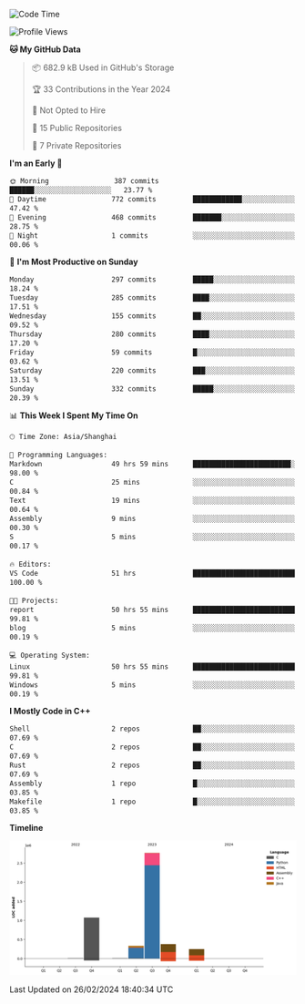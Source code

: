 <!--
**Salvely/Salvely** is a ✨ _special_ ✨ repository because its `README.md` (this file) appears on your GitHub profile.

Here are some ideas to get you started:

- 🔭 I’m currently working on ...
- 🌱 I’m currently learning ...
- 👯 I’m looking to collaborate on ...
- 🤔 I’m looking for help with ...
- 💬 Ask me about ...
- 📫 How to reach me: ...
- 😄 Pronouns: ...
- ⚡ Fun fact: ...
-->

<!--START_SECTION:waka-->
![Code Time](http://img.shields.io/badge/Code%20Time-504%20hrs%208%20mins-blue)

![Profile Views](http://img.shields.io/badge/Profile%20Views-45-blue)

**🐱 My GitHub Data** 

> 📦 682.9 kB Used in GitHub's Storage 
 > 
> 🏆 33 Contributions in the Year 2024
 > 
> 🚫 Not Opted to Hire
 > 
> 📜 15 Public Repositories 
 > 
> 🔑 7 Private Repositories 
 > 
**I'm an Early 🐤** 

```text
🌞 Morning                387 commits         ██████░░░░░░░░░░░░░░░░░░░   23.77 % 
🌆 Daytime                772 commits         ████████████░░░░░░░░░░░░░   47.42 % 
🌃 Evening                468 commits         ███████░░░░░░░░░░░░░░░░░░   28.75 % 
🌙 Night                  1 commits           ░░░░░░░░░░░░░░░░░░░░░░░░░   00.06 % 
```
📅 **I'm Most Productive on Sunday** 

```text
Monday                   297 commits         █████░░░░░░░░░░░░░░░░░░░░   18.24 % 
Tuesday                  285 commits         ████░░░░░░░░░░░░░░░░░░░░░   17.51 % 
Wednesday                155 commits         ██░░░░░░░░░░░░░░░░░░░░░░░   09.52 % 
Thursday                 280 commits         ████░░░░░░░░░░░░░░░░░░░░░   17.20 % 
Friday                   59 commits          █░░░░░░░░░░░░░░░░░░░░░░░░   03.62 % 
Saturday                 220 commits         ███░░░░░░░░░░░░░░░░░░░░░░   13.51 % 
Sunday                   332 commits         █████░░░░░░░░░░░░░░░░░░░░   20.39 % 
```


📊 **This Week I Spent My Time On** 

```text
🕑︎ Time Zone: Asia/Shanghai

💬 Programming Languages: 
Markdown                 49 hrs 59 mins      ████████████████████████░   98.00 % 
C                        25 mins             ░░░░░░░░░░░░░░░░░░░░░░░░░   00.84 % 
Text                     19 mins             ░░░░░░░░░░░░░░░░░░░░░░░░░   00.64 % 
Assembly                 9 mins              ░░░░░░░░░░░░░░░░░░░░░░░░░   00.30 % 
S                        5 mins              ░░░░░░░░░░░░░░░░░░░░░░░░░   00.17 % 

🔥 Editors: 
VS Code                  51 hrs              █████████████████████████   100.00 % 

🐱‍💻 Projects: 
report                   50 hrs 55 mins      █████████████████████████   99.81 % 
blog                     5 mins              ░░░░░░░░░░░░░░░░░░░░░░░░░   00.19 % 

💻 Operating System: 
Linux                    50 hrs 55 mins      █████████████████████████   99.81 % 
Windows                  5 mins              ░░░░░░░░░░░░░░░░░░░░░░░░░   00.19 % 
```

**I Mostly Code in C++** 

```text
Shell                    2 repos             ██░░░░░░░░░░░░░░░░░░░░░░░   07.69 % 
C                        2 repos             ██░░░░░░░░░░░░░░░░░░░░░░░   07.69 % 
Rust                     2 repos             ██░░░░░░░░░░░░░░░░░░░░░░░   07.69 % 
Assembly                 1 repo              █░░░░░░░░░░░░░░░░░░░░░░░░   03.85 % 
Makefile                 1 repo              █░░░░░░░░░░░░░░░░░░░░░░░░   03.85 % 
```



**Timeline**

![Lines of Code chart](https://raw.githubusercontent.com/Salvely/Salvely/main/assets/bar_graph.png)


 Last Updated on 26/02/2024 18:40:34 UTC
<!--END_SECTION:waka-->
<!-- ### [![Typing SVG](https://readme-typing-svg.demolab.com?font=JetBrains+Mono&size=22&pause=1000&width=435&height=70&lines=Hi!+I'm+Wen+Gao.+Nice+to+see+you!)](https://git.io/typing-svg)

[![Salvely's GitHub stats](https://github-readme-stats.vercel.app/api?username=Salvely&count_private=true&show_icons=true&theme=buefy&include_all_commits=true)](https://github.com/anuraghazr/github-readme-stats)
[![Top Langs](https://github-readme-stats.vercel.app/api/top-langs/?username=Salvely)](https://github.com/anuraghazr/github-readme-stats)


![Leetcode Stats](https://leetcard.jacoblin.cool/Salvely?theme=wtf&font=Kameron&ext=activity&show_rank=true)

![](https://komarev.com/ghpvc/?username=Salvely)
-->
